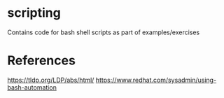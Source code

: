 # scripting
Contains code for bash shell scripts as part of examples/exercises

# References
https://tldp.org/LDP/abs/html/
https://www.redhat.com/sysadmin/using-bash-automation
